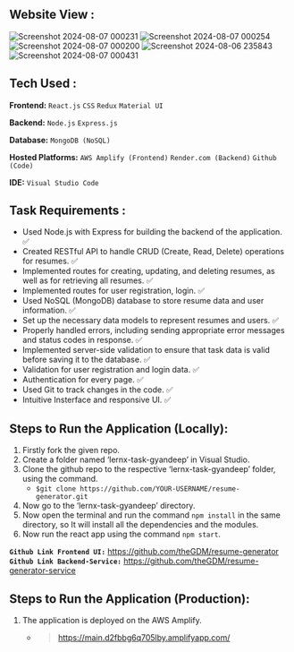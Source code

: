 ## **Website View :**
![Screenshot 2024-08-07 000231](https://github.com/user-attachments/assets/a018d675-35f5-48e9-a09a-002a0e7d98a4)
![Screenshot 2024-08-07 000254](https://github.com/user-attachments/assets/bbd08b61-1455-44db-97e4-d84228fe919b)
![Screenshot 2024-08-07 000200](https://github.com/user-attachments/assets/b883f862-9523-4e38-b17a-6c523c0c71c8)
![Screenshot 2024-08-06 235843](https://github.com/user-attachments/assets/908e662f-0930-495e-9bdb-c1fb4b88a2c8)
![Screenshot 2024-08-07 000431](https://github.com/user-attachments/assets/38eed0c1-91c8-4e9f-ad1e-ed6da543f11c)

## **Tech Used :**
**Frontend:** `React.js` `CSS` `Redux` `Material UI`

**Backend:** `Node.js` `Express.js`

**Database:** `MongoDB (NoSQL)`

**Hosted Platforms:** `AWS Amplify (Frontend)` `Render.com (Backend)` `Github (Code)`

**IDE:** `Visual Studio Code`

## **Task Requirements :**
- Used Node.js with Express for building the backend of the application. ✅
- Created RESTful API to handle CRUD (Create, Read, Delete) operations for resumes. ✅
- Implemented routes for creating, updating, and deleting resumes, as well as for retrieving all resumes. ✅
-  Implemented routes for user registration, login. ✅
- Used NoSQL (MongoDB) database to store resume data and user information. ✅
- Set up the necessary data models to represent resumes and users. ✅
- Properly handled errors, including sending appropriate error messages and status codes in response. ✅
- Implemented server-side validation to ensure that task data is valid before saving it to the database. ✅
- Validation for user registration and login data. ✅
- Authentication for every page. ✅
- Used Git to track changes in the code. ✅
- Intuitive Insterface and responsive UI. ✅

## **Steps to Run the Application (Locally):**
1. Firstly fork the given repo.
2. Create a folder named ‘lernx-task-gyandeep’ in Visual Studio.
3. Clone the github repo to the respective ‘lernx-task-gyandeep’ folder, using the command.
   - `$git clone https://github.com/YOUR-USERNAME/resume-generator.git`
4. Now go to the ‘lernx-task-gyandeep’ directory.
5. Now open the terminal and run the command `npm install` in the same directory, so
    It will install all the dependencies and the modules.
6. Now run the react app using the command `npm start`.


**`Github Link Frontend UI:`** https://github.com/theGDM/resume-generator
</br>
**`Github Link Backend-Service:`** https://github.com/theGDM/resume-generator-service


## **Steps to Run the Application (Production):**

1. The application is deployed on the AWS Amplify.
    - > https://main.d2fbbg6q705lby.amplifyapp.com/
